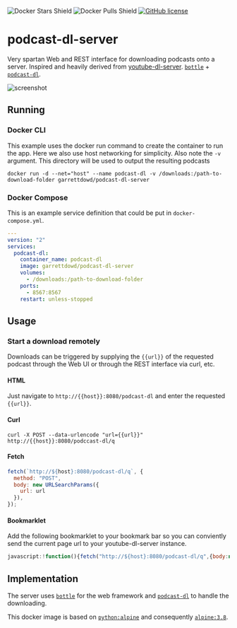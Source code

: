 ![Docker Stars Shield](https://img.shields.io/docker/stars/garrettdowd/podcast-dl-server.svg?style=flat-square)
![Docker Pulls Shield](https://img.shields.io/docker/pulls/garrettdowd/podcast-dl-server.svg?style=flat-square)
[![GitHub license](https://img.shields.io/badge/license-MIT-blue.svg?style=flat-square)](https://raw.githubusercontent.com/garrettdowd/podcast-dl-server/master/LICENSE)

# podcast-dl-server

Very spartan Web and REST interface for downloading podcasts onto a server. Inspired and heavily derived from [youtube-dl-server](https://github.com/manbearwiz/youtube-dl-server). [`bottle`](https://github.com/bottlepy/bottle) + [`podcast-dl`](https://github.com/lightpohl/podcast-dl).

![screenshot][1]

## Running

### Docker CLI

This example uses the docker run command to create the container to run the app. Here we also use host networking for simplicity. Also note the `-v` argument. This directory will be used to output the resulting podcasts

```shell
docker run -d --net="host" --name podcast-dl -v /downloads:/path-to-download-folder garrettdowd/podcast-dl-server
```

### Docker Compose

This is an example service definition that could be put in `docker-compose.yml`.

```yml
---
version: "2"
services:
  podcast-dl:
    container_name: podcast-dl
    image: garrettdowd/podcast-dl-server
    volumes:
      - /downloads:/path-to-download-folder
    ports:
      - 8567:8567
    restart: unless-stopped
```

## Usage

### Start a download remotely

Downloads can be triggered by supplying the `{{url}}` of the requested podcast through the Web UI or through the REST interface via curl, etc.

#### HTML

Just navigate to `http://{{host}}:8080/podcast-dl` and enter the requested `{{url}}`.

#### Curl

```shell
curl -X POST --data-urlencode "url={{url}}" http://{{host}}:8080/podccast-dl/q
```

#### Fetch

```javascript
fetch(`http://${host}:8080/podcast-dl/q`, {
  method: "POST",
  body: new URLSearchParams({
    url: url
  }),
});
```

#### Bookmarklet

Add the following bookmarklet to your bookmark bar so you can conviently send the current page url to your youtube-dl-server instance.

```javascript
javascript:!function(){fetch("http://${host}:8080/podcast-dl/q",{body:new URLSearchParams({url:window.location.href,format:"bestvideo"}),method:"POST"})}();
```

## Implementation

The server uses [`bottle`](https://github.com/bottlepy/bottle) for the web framework and [`podcast-dl`](https://github.com/lightpohl/podcast-dl) to handle the downloading.

This docker image is based on [`python:alpine`](https://registry.hub.docker.com/_/python/) and consequently [`alpine:3.8`](https://hub.docker.com/_/alpine/).

[1]:youtube-dl-server.png
